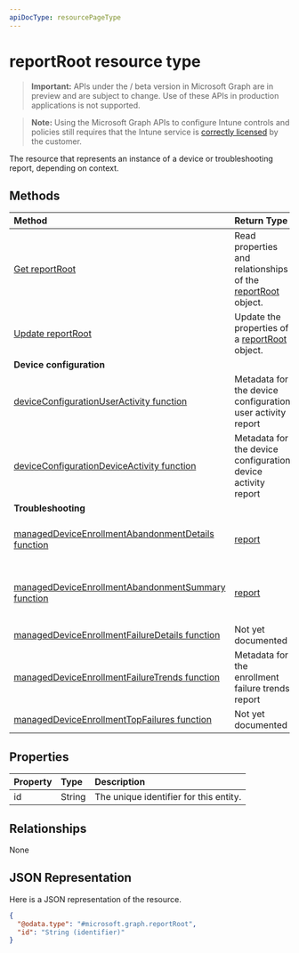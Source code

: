 ```yaml
---
apiDocType: resourcePageType
---
```

# reportRoot resource type

> **Important:** APIs under the / beta version in Microsoft Graph are in preview and are subject to change. Use of these APIs in production applications is not supported.

> **Note:** Using the Microsoft Graph APIs to configure Intune controls and policies still requires that the Intune service is [correctly licensed](https://go.microsoft.com/fwlink/?linkid=839381) by the customer.

The resource that represents an instance of a device or troubleshooting report, depending on context.

## Methods
|Method|Return Type|Description|
|:---|:---|:---|
|[Get reportRoot](../api/intune_shared_reportroot_get.md)|Read properties and relationships of the [reportRoot](../resources/intune_shared_reportroot.md) object.|
|[Update reportRoot](../api/intune_shared_reportroot_update.md)|Update the properties of a [reportRoot](../resources/intune_shared_reportroot.md) object.|
|**Device configuration**|
|[deviceConfigurationUserActivity function](../api/intune_shared_reportroot_deviceconfigurationuseractivity.md)|Metadata for the device configuration user activity report|
|[deviceConfigurationDeviceActivity function](../api/intune_shared_reportroot_deviceconfigurationdeviceactivity.md)|Metadata for the device configuration device activity report|
|**Troubleshooting**|
|[managedDeviceEnrollmentAbandonmentDetails function](../api/intune_shared_reportroot_manageddeviceenrollmentabandonmentdetails.md)|[report](../resources/intune_shared_report.md)|Metadata for Enrollment abandonment details report|
|[managedDeviceEnrollmentAbandonmentSummary function](../api/intune_shared_reportroot_manageddeviceenrollmentabandonmentsummary.md)|[report](../resources/intune_shared_report.md)|Metadata for Enrollment abandonment summary report|
|[managedDeviceEnrollmentFailureDetails function](../api/intune_shared_reportroot_manageddeviceenrollmentfailuredetails.md)|Not yet documented|
|[managedDeviceEnrollmentFailureTrends function](../api/intune_shared_reportroot_manageddeviceenrollmentfailuretrends.md)|Metadata for the enrollment failure trends report|
|[managedDeviceEnrollmentTopFailures function](../api/intune_shared_reportroot_manageddeviceenrollmenttopfailures.md)|Not yet documented|

## Properties
|Property|Type|Description|
|:---|:---|:---|
|id|String|The unique identifier for this entity.|

## Relationships
None

## JSON Representation
Here is a JSON representation of the resource.
<!-- {
  "blockType": "resource",
  "keyProperty": "id",
  "@odata.type": "microsoft.graph.reportRoot"
}
-->
``` json
{
  "@odata.type": "#microsoft.graph.reportRoot",
  "id": "String (identifier)"
}
```



